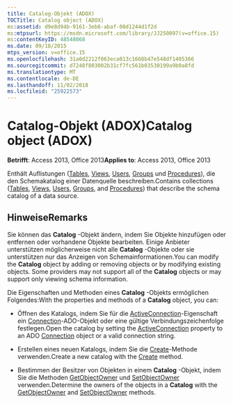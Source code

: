 ```yaml
---
title: Catalog-Objekt (ADOX)
TOCTitle: Catalog object (ADOX)
ms:assetid: d9e8d94b-9161-3eb6-abaf-00d1244d1f2d
ms:mtpsurl: https://msdn.microsoft.com/library/JJ250097(v=office.15)
ms:contentKeyID: 48548068
ms.date: 09/18/2015
mtps_version: v=office.15
ms.openlocfilehash: 31a0d2212f063eca013c1668b47e548df1405366
ms.sourcegitcommit: d7248f803002b31cf7fc561b03530199a9b0a8fd
ms.translationtype: MT
ms.contentlocale: de-DE
ms.lasthandoff: 11/02/2018
ms.locfileid: "25922573"
---
```

# <a name="catalog-object-adox"></a><span data-ttu-id="d7c00-102">Catalog-Objekt (ADOX)</span><span class="sxs-lookup"><span data-stu-id="d7c00-102">Catalog object (ADOX)</span></span>


<span data-ttu-id="d7c00-103">**Betrifft**: Access 2013, Office 2013</span><span class="sxs-lookup"><span data-stu-id="d7c00-103">**Applies to**: Access 2013, Office 2013</span></span>

<span data-ttu-id="d7c00-104">Enthält Auflistungen ([Tables](tables-collection-adox.md), [Views](views-collection-adox.md), [Users](users-collection-adox.md), [Groups](groups-collection-adox.md) und [Procedures](procedures-collection-adox.md)), die den Schemakatalog einer Datenquelle beschreiben.</span><span class="sxs-lookup"><span data-stu-id="d7c00-104">Contains collections ([Tables](tables-collection-adox.md), [Views](views-collection-adox.md), [Users](users-collection-adox.md), [Groups](groups-collection-adox.md), and [Procedures](procedures-collection-adox.md)) that describe the schema catalog of a data source.</span></span>

## <a name="remarks"></a><span data-ttu-id="d7c00-105">Hinweise</span><span class="sxs-lookup"><span data-stu-id="d7c00-105">Remarks</span></span>

<span data-ttu-id="d7c00-p101">Sie können das **Catalog** -Objekt ändern, indem Sie Objekte hinzufügen oder entfernen oder vorhandene Objekte bearbeiten. Einige Anbieter unterstützen möglicherweise nicht alle **Catalog** -Objekte oder sie unterstützen nur das Anzeigen von Schemainformationen.</span><span class="sxs-lookup"><span data-stu-id="d7c00-p101">You can modify the **Catalog** object by adding or removing objects or by modifying existing objects. Some providers may not support all of the **Catalog** objects or may support only viewing schema information.</span></span>

<span data-ttu-id="d7c00-108">Die Eigenschaften und Methoden eines **Catalog** -Objekts ermöglichen Folgendes:</span><span class="sxs-lookup"><span data-stu-id="d7c00-108">With the properties and methods of a **Catalog** object, you can:</span></span>

  - <span data-ttu-id="d7c00-109">Öffnen des Katalogs, indem Sie für die [ActiveConnection](activeconnection-property-adox.md)-Eigenschaft ein [Connection](connection-object-ado.md)-ADO-Objekt oder eine gültige Verbindungszeichenfolge festlegen.</span><span class="sxs-lookup"><span data-stu-id="d7c00-109">Open the catalog by setting the [ActiveConnection](activeconnection-property-adox.md) property to an ADO [Connection](connection-object-ado.md) object or a valid connection string.</span></span>

  - <span data-ttu-id="d7c00-110">Erstellen eines neuen Katalogs, indem Sie die [Create](create-method-adox.md)-Methode verwenden.</span><span class="sxs-lookup"><span data-stu-id="d7c00-110">Create a new catalog with the [Create](create-method-adox.md) method.</span></span>

  - <span data-ttu-id="d7c00-111">Bestimmen der Besitzer von Objekten in einem **Catalog** -Objekt, indem Sie die Methoden [GetObjectOwner](getobjectowner-method-adox.md) und [SetObjectOwner](https://msdn.microsoft.com/library/jj249006\(v=office.15\)) verwenden.</span><span class="sxs-lookup"><span data-stu-id="d7c00-111">Determine the owners of the objects in a **Catalog** with the [GetObjectOwner](getobjectowner-method-adox.md) and [SetObjectOwner](https://msdn.microsoft.com/library/jj249006\(v=office.15\)) methods.</span></span>

